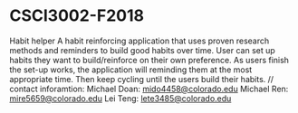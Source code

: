 # CSCI3002-F2018
Habit helper
A habit reinforcing application that uses proven research methods and reminders to build good habits over time. User can set up habits they want to build/reinforce on their own preference. As users finish the set-up works, the application will reminding them at the most appropriate time. Then keep cycling until the users build their habits.
//
contact inforamtion:
Michael Doan: mido4458@colorado.edu
Michael Ren: mire5659@colorado.edu
Lei Teng: lete3485@colorado.edu
